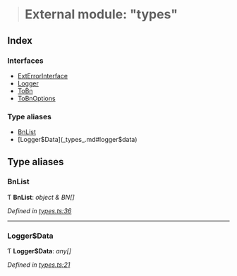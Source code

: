 > # External module: "types"

## Index

### Interfaces

* [ExtErrorInterface](../interfaces/_types_.exterrorinterface.md)
* [Logger](../interfaces/_types_.logger.md)
* [ToBn](../interfaces/_types_.tobn.md)
* [ToBnOptions](../interfaces/_types_.tobnoptions.md)

### Type aliases

* [BnList](_types_.md#bnlist)
* [Logger$Data](_types_.md#logger$data)

## Type aliases

###  BnList

Ƭ **BnList**: *object & BN[]*

*Defined in [types.ts:36](https://github.com/polkadot-js/common/blob/22e76c1/packages/util/src/types.ts#L36)*

___

###  Logger$Data

Ƭ **Logger$Data**: *any[]*

*Defined in [types.ts:21](https://github.com/polkadot-js/common/blob/22e76c1/packages/util/src/types.ts#L21)*